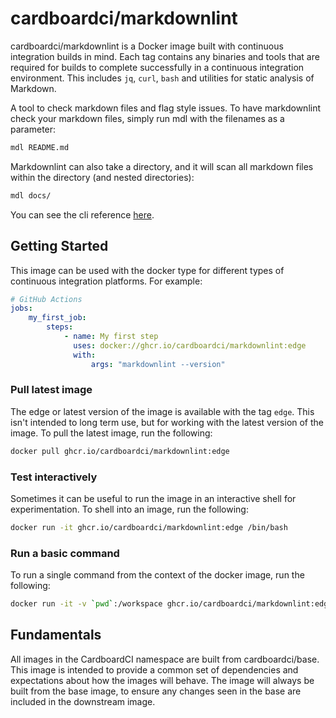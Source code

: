 # cardboardci/markdownlint

cardboardci/markdownlint is a Docker image built with continuous integration builds in mind. Each tag contains any binaries and tools that are required for builds to complete successfully in a continuous integration environment. This includes `jq`, `curl`, `bash` and utilities for static analysis of Markdown.

A tool to check markdown files and flag style issues. To have markdownlint check your markdown files, simply run mdl with the filenames as a parameter:

```bash
mdl README.md
```

Markdownlint can also take a directory, and it will scan all markdown files within the directory (and nested directories):

```bash
mdl docs/
```

You can see the cli reference [here](https://github.com/markdownlint/markdownlint).

## Getting Started

This image can be used with the docker type for different types of continuous integration platforms. For example:

```yml
# GitHub Actions
jobs:
    my_first_job:
        steps:
            - name: My first step
              uses: docker://ghcr.io/cardboardci/markdownlint:edge
              with:
                  args: "markdownlint --version"
```

### Pull latest image

The edge or latest version of the image is available with the tag `edge`. This isn't intended to long term use, but for working with the latest version of the image. To pull the latest image, run the following:

```bash
docker pull ghcr.io/cardboardci/markdownlint:edge
```

### Test interactively

Sometimes it can be useful to run the image in an interactive shell for experimentation. To shell into an image, run the following:

```bash
docker run -it ghcr.io/cardboardci/markdownlint:edge /bin/bash
```

### Run a basic command

To run a single command from the context of the docker image, run the following:

```bash
docker run -it -v `pwd`:/workspace ghcr.io/cardboardci/markdownlint:edge aws --version
```

## Fundamentals

All images in the CardboardCI namespace are built from cardboardci/base. This image is intended to provide a common set of dependencies and expectations about how the images will behave. The image will always be built from the base image, to ensure any changes seen in the base are included in the downstream image.

